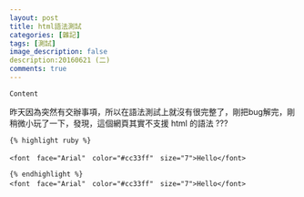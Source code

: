 ```yaml
---
layout: post
title: html語法測試
categories: [雜記]
tags: [測試]
image_description: false
description:20160621 (二)
comments: true
---
```

 
  
 `Content`
 
昨天因為突然有交辦事項，所以在語法測試上就沒有很完整了，剛把bug解完，剛稍微小玩了一下，發現，這個網頁其實不支援 html 的語法 ???
	
	{% highlight ruby %}	

	<font　face="Arial"　color="#cc33ff"　size="7">Hello</font>
	
	{% endhighlight %}
	<font　face="Arial"　color="#cc33ff"　size="7">Hello</font>
	
 